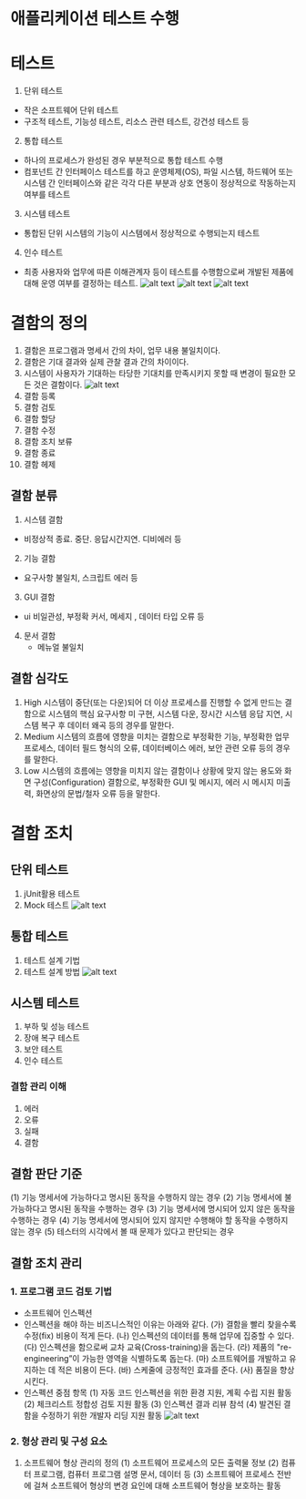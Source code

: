 # 애플리케이션 테스트 수행

# 테스트
1. 단위 테스트
  - 작은 소프트웨어 단위 테스트
  - 구조적 테스트, 기능성 테스트, 리소스 관련 테스트, 강건성 테스트 등
2. 통합 테스트
  - 하나의 프로세스가 완성된 경우 부분적으로 통합 테스트 수행
  - 컴포넌트 간 인터페이스 테스트를 하고 운영체제(OS), 파일 시스템, 하드웨어 또는 시스템 간 인터페이스와 같은 각각 다른 부분과 상호 연동이 정상적으로 작동하는지 여부를 테스트
3. 시스템 테스트
  - 통합된 단위 시스템의 기능이 시스템에서 정상적으로 수행되는지 테스트
4. 인수 테스트
  - 최종 사용자와 업무에 따른 이해관계자 등이 테스트를 수행함으로써 개발된 제품에 대해 운영 여부를 결정하는 테스트.
![alt text](image-33.png)
![alt text](image-34.png) 
![alt text](image-35.png)

# 결함의 정의
1. 결함은 프로그램과 명세서 간의 차이, 업무 내용 불일치이다.
2. 결함은 기대 결과와 실제 관찰 결과 간의 차이이다.
3. 시스템이 사용자가 기대하는 타당한 기대치를 만족시키지 못할 때
변경이 필요한 모든 것은 결함이다.
![alt text](image-36.png)
1. 결함 등록
2. 결함 검토
3. 결함 할당
4. 결함 수정
5. 결함 조치 보류
6. 결함 종료
7. 결함 헤제
## 결함 분류
1. 시스템 결함
  - 비정상적 종료. 중단. 응답시간지연. 디비에러 등
2. 기능 결함
  - 요구사항 불일치, 스크립트 에러 등
3. GUI 결함
  - ui 비일관성, 부정확 커서, 메세지 , 데이터 타입 오류 등
4. 문서 결함
   - 메뉴얼 불일치
## 결함 심각도
1. High
시스템이 중단(또는 다운)되어 더 이상 프로세스를 진행할 수 없게 만드는
결함으로 시스템의 핵심 요구사항 미 구현, 시스템 다운, 장시간 시스템
응답 지연, 시스템 복구 후 데이터 왜곡 등의 경우를 말한다.
2. Medium
시스템의 흐름에 영향을 미치는 결함으로 부정확한 기능, 부정확한 업무
프로세스, 데이터 필드 형식의 오류, 데이터베이스 에러, 보안 관련 오류
등의 경우를 말한다.
3. Low
시스템의 흐름에는 영향을 미치지 않는 결함이나 상황에 맞지 않는 용도와
화면 구성(Configuration) 결함으로, 부정확한 GUI 및 메시지, 에러 시
메시지 미출력, 화면상의 문법/철자 오류 등을 말한다.

# 결함 조치
## 단위 테스트
1. jUnit활용 테스트
2. Mock 테스트
![alt text](image-37.png) 
## 통합 테스트
1. 테스트 설계 기법
2. 테스트 설계 방법
![alt text](image-38.png) 
## 시스템 테스트
1. 부하 및 성능 테스트
2. 장애 복구 테스트
3. 보안 테스트
4. 인수 테스트

### 결함 관리 이해
1. 에러
2. 오류
3. 실패
4. 결함

## 결함 판단 기준
(1) 기능 명세서에 가능하다고 명시된 동작을 수행하지 않는 경우
(2) 기능 명세서에 불가능하다고 명시된 동작을 수행하는 경우
(3) 기능 명세서에 명시되어 있지 않은 동작을 수행하는 경우
(4) 기능 명세서에 명시되어 있지 않지만 수행해야 할 동작을 수행하지 않는
경우
(5) 테스터의 시각에서 볼 때 문제가 있다고 판단되는 경우

## 결함 조치 관리
### 1. 프로그램 코드 검토 기법
- 소프트웨어 인스펙션
- 인스펙션을 해야 하는 비즈니스적인 이유는 아래와 같다. 
(가) 결함을 빨리 찾을수록 수정(fix) 비용이 적게 든다.
(나) 인스펙션의 데이터를 통해 업무에 집중할 수 있다.
(다) 인스펙션을 함으로써 교차 교육(Cross-training)을 돕는다.
(라) 제품의 "re-engineering”이 가능한 영역을 식별하도록 돕는다.
(마) 소프트웨어를 개발하고 유지하는 데 적은 비용이 든다.
(바) 스케줄에 긍정적인 효과를 준다.
(사) 품질을 향상시킨다.
- 인스펙션 중점 항목
(1) 자동 코드 인스펙션을 위한 환경 지원, 계획 수립 지원 활동
(2) 체크리스트 정합성 검토 지원 활동
(3) 인스펙션 결과 리뷰 참석
(4) 발견된 결함을 수정하기 위한 개발자 리딩 지원 활동
![alt text](image-39.png)
### 2. 형상 관리 및 구성 요소
1. 소프트웨어 형상 관리의 정의
(1) 소프트웨어 프로세스의 모든 출력물 정보
(2) 컴퓨터 프로그램, 컴퓨터 프로그램 설명 문서, 데이터 등
(3) 소프트웨어 프로세스 전반에 걸쳐 소프트웨어 형상의 변경 요인에 대해
소프트웨어 형상을 보호하는 활동
